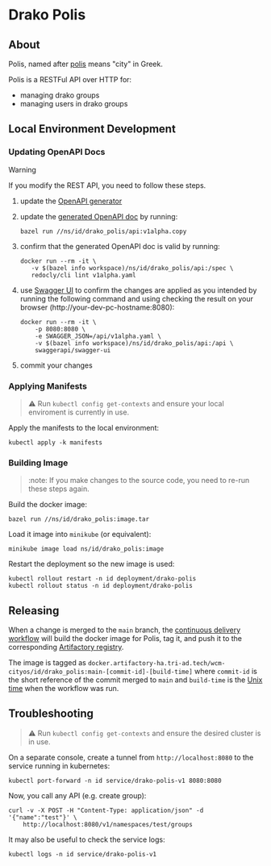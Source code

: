 # Drako Polis

## About

Polis, named after [polis](https://en.wikipedia.org/wiki/Polis) means "city" in
Greek.

Polis is a RESTFul API over HTTP for:

- managing drako groups
- managing users in drako groups

## Local Environment Development

### Updating OpenAPI Docs

> [!WARNING]
> If you modify the REST API, you need to follow these steps.

1. update the [OpenAPI generator](src/bin/openapi_generator.rs)
2. update the [generated OpenAPI doc](api/v1alpha.yaml) by running:

   ```console
   bazel run //ns/id/drako_polis/api:v1alpha.copy
   ```

3. confirm that the generated OpenAPI doc is valid by running:

   ```console
   docker run --rm -it \
      -v $(bazel info workspace)/ns/id/drako_polis/api:/spec \
      redocly/cli lint v1alpha.yaml
   ```

4. use [Swagger UI](https://github.com/swagger-api/swagger-ui) to confirm
   the changes are applied as you intended by running the following command and
   using checking the result on your browser (http://your-dev-pc-hostname:8080):

   ```console
   docker run --rm -it \
       -p 8080:8080 \
       -e SWAGGER_JSON=/api/v1alpha.yaml \
       -v $(bazel info workspace)/ns/id/drako_polis/api:/api \
       swaggerapi/swagger-ui
   ```

5. commit your changes

### Applying Manifests

> :warning: Run `kubectl config get-contexts` and ensure your local enviroment
is currently in use.

Apply the manifests to the local environment:

```console
kubectl apply -k manifests
```

### Building Image

> :note: If you make changes to the source code, you need to re-run these steps
again.

Build the docker image:

```console
bazel run //ns/id/drako_polis:image.tar
```

Load it image into `minikube` (or equivalent):

```console
minikube image load ns/id/drako_polis:image
```

Restart the deployment so the new image is used:

```console
kubectl rollout restart -n id deployment/drako-polis
kubectl rollout status -n id deployment/drako-polis
```

## Releasing

When a change is merged to the `main` branch, the [continuous delivery
workflow][CD workflow] will build the docker image for Polis, tag it, and
push it to the corresponding [Artifactory registry].

The image is tagged as
`docker.artifactory-ha.tri-ad.tech/wcm-cityos/id/drako_polis:main-[commit-id]-[build-time]`
where `commit-id` is the short reference of the commit merged to `main` and
`build-time` is the [Unix time](https://en.wikipedia.org/wiki/Unix_time) when
the workflow was run.

## Troubleshooting

> :warning: Run `kubectl config get-contexts` and ensure the desired cluster is
in use.

On a separate console, create a tunnel from `http://localhost:8080` to the
service running in kubernetes:

```console
kubectl port-forward -n id service/drako-polis-v1 8080:8080
```

Now, you call any API (e.g. create group):

```console
curl -v -X POST -H "Content-Type: application/json" -d '{"name":"test"}' \
    http://localhost:8080/v1/namespaces/test/groups
```

It may also be useful to check the service logs:

```console
kubectl logs -n id service/drako-polis-v1
```

[Artifactory registry]: https://artifactory-ha.tri-ad.tech/ui/native/docker/wcm-cityos/id/drako_polis/
[CD workflow]: https://github.com/wp-wcm/city/actions/workflows/continuous_delivery.yaml
